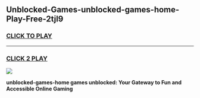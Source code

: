 
## Unblocked-Games-unblocked-games-home-Play-Free-2tjl9
<h3>
<a href="https://premium76.site?title=unblocked-games-home&ref=10A">CLICK TO PLAY</a></h3>
<hr>

<h3>
<a href="https://premium76.site?title=unblocked-games-home&ref=10A">CLICK 2 PLAY</a>
  
</h3>

<a href="https://premium76.site?title=unblocked-games-home&ref=10A"><img src="https://clearcache.store/games.png"></a>


**unblocked-games-home games unblocked: Your Gateway to Fun and Accessible Online Gaming**
